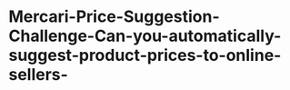 # Mercari-Price-Suggestion-Challenge-Can-you-automatically-suggest-product-prices-to-online-sellers-